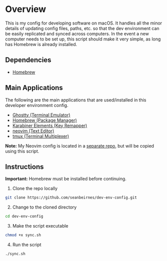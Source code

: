 # Overview
This is my config for developing software on macOS. 
It handles all the minor details of updating config files, paths, etc. so that the dev environment can be easily replicated and synced across computers.
In the event a new computer needs to be set up, this script should make it very simple, as long has Homebrew is already installed.

## Dependencies
- [Homebrew](https://brew.sh/)

## Main Applications
The following are the main applications that are used/installed in this developer environment config.
- [Ghostty (Terminal Emulator)](https://ghostty.org/)
- [Homebrew (Package Manager)](https://brew.sh/)
- [Karabiner Elements (Key Remapper)](https://karabiner-elements.pqrs.org/)
- [neovim (Text Editor)](https://neovim.io/)
- [tmux (Terminal Multiplexer)](https://github.com/tmux/tmux/wiki)

**Note:** My Neovim config is located in a [separate repo](https://github.com/seanbeirnes/vim-config), but will be copied using this script.

## Instructions
**Important:** Homebrew must be installed before continuing.

1. Clone the repo locally
```bash
git clone https://github.com/seanbeirnes/dev-env-config.git
```
2. Change to the cloned directory
```bash
cd dev-env-config
```

3. Make the script executable
```bash
chmod +x sync.sh
```

4. Run the script
```bash
./sync.sh
```
